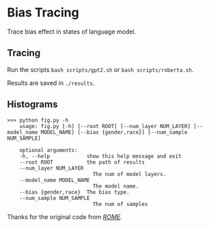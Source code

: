 # Bias Tracing

Trace bias effect in states of language model.

## Tracing
Run the scripts `bash scripts/gpt2.sh` or `bash scripts/roberta.sh`.

Results are saved in `./results`.

## Histograms
```shell
>>> python fig.py -h
    usage: fig.py [-h] [--root ROOT] [--num_layer NUM_LAYER] [--model_name MODEL_NAME] [--bias {gender,race}] [--num_sample NUM_SAMPLE]

    optional arguments:
    -h, --help            show this help message and exit
    --root ROOT           the path of results
    --num_layer NUM_LAYER
                            The num of model layers.
    --model_name MODEL_NAME
                            The model name.
    --bias {gender,race}  The bias type.
    --num_sample NUM_SAMPLE
                            The num of samples
```


Thanks for the original code from [*ROME*](https://github.com/kmeng01/rome).